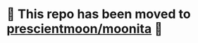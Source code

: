 # 🚧 This repo has been moved to [prescientmoon/moonita](https://github.com/prescientmoon/moonita) 🚧
